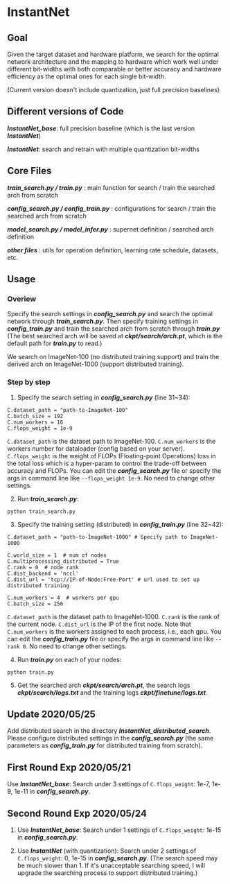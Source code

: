 # InstantNet
## Goal
Given the target dataset and hardware platform, we search for the optimal network architecture and the mapping to hardware which work well under different bit-widths with both comparable or better accuracy and hardware efficiency as the optimal ones for each single bit-width.

(Current version doesn't include quantization, just full precision baselines)

## Different versions of Code
***InstantNet_base***: full precision baseline (which is the last version ***InstantNet***)

***InstantNet***: search and retrain with multiple quantization bit-widths

## Core Files
***train_search.py / train.py*** : main function for search / train the searched arch from scratch

***config_search.py / config_train.py*** : configurations for search / train the searched arch from scratch

***model_search.py / model_infer.py*** : supernet definition / searched arch definition

***other files*** : utils for operation definition, learning rate schedule, datasets, etc. 

## Usage
### Overiew
Specify the search settings in ***config_search.py*** and search the optimal network through ***train_search.py***. Then specify training settings in ***config_train.py*** and train the searched arch from scratch through ***train.py*** (The best searched arch will be saved at ***ckpt/search/arch.pt***, which is the default path for ***train.py*** to read.)

We search on ImageNet-100 (no distributed training support) and train the derived arch on ImageNet-1000 (support distributed training).

### Step by step
1. Specify the search setting in ***config_search.py*** (line 31~34):
```
C.dataset_path = "path-to-ImageNet-100"
C.batch_size = 192
C.num_workers = 16
C.flops_weight = 1e-9
```
`C.dataset_path` is the dataset path to ImageNet-100. `C.num_workers` is the workers number for dataloader (config based on your server). `C.flops_weight` is the weight of FLOPs (Floating-point Operations) loss in the total loss which is a hyper-param to control the trade-off between accuracy and FLOPs. You can edit the ***config_search.py*** file or specify the args in command line like `--flops_weight 1e-9`. No need to change other settings.

2. Run ***train_search.py***: 
```
python train_search.py
```

3. Specify the training setting (distributed) in ***config_train.py*** (line 32~42):
```
C.dataset_path = "path-to-ImageNet-1000" # Specify path to ImageNet-1000

C.world_size = 1  # num of nodes
C.multiprocessing_distributed = True
C.rank = 0  # node rank
C.dist_backend = 'nccl'
C.dist_url = 'tcp://IP-of-Node:Free-Port' # url used to set up distributed training

C.num_workers = 4  # workers per gpu
C.batch_size = 256
```
`C.dataset_path` is the dataset path to ImageNet-1000. `C.rank` is the rank of the current node. `C.dist_url` is the IP of the first node. Note that `C.num_workers` is the workers assigned to each process, i.e., each gpu. You can edit the ***config_train.py*** file or specify the args in command line like `--rank 0`. No need to change other settings.

4. Run ***train.py*** on each of your nodes: 
```
python train.py
```

5. Get the searched arch ***ckpt/search/arch.pt***, the search logs ***ckpt/search/logs.txt*** and the training logs ***ckpt/finetune/logs.txt***.

## Update 2020/05/25
Add distributed search in the directory ***InstantNet_distributed_search***. Please configure distributed settings in the ***config_search.py*** (the same parameters as ***config_train.py*** for distributed training from scratch).

## First Round Exp 2020/05/21
Use ***InstantNet_base***: Search under 3 settings of `C.flops_weight`: 1e-7, 1e-9, 1e-11 in ***config_search.py***.

## Second Round Exp 2020/05/24
1. Use ***InstantNet_base***: Search under 1 settings of `C.flops_weight`: 1e-15 in ***config_search.py***.

2. Use ***InstantNet*** (with quantization): Search under 2 settings of `C.flops_weight`: 0, 1e-15 in ***config_search.py***. (The search speed may be much slower than 1. If it's unacceptable searching speed, I will upgrade the searching process to support distributed training.)

